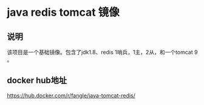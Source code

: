 # java redis tomcat 镜像

## 说明

该项目是一个基础镜像。包含了jdk1.8、redis 1哨兵，1主，2从，和一个tomcat 9 。 


## docker hub地址

https://hub.docker.com/r/fangle/java-tomcat-redis/